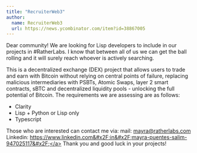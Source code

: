 ```yaml
---
title: "RecruiterWeb3"
author:
  name: RecruiterWeb3
  url: https://news.ycombinator.com/item?id=38867005
---
```

Dear community! 
We are looking for Lisp developers to include in our projects in #RatherLabs. I know that between all of us we can get the ball rolling and it will surely reach whoever is actively searching.

This is a decentralized exchange (DEX) project that allows users to trade and earn with Bitcoin without relying on central points of failure, replacing malicious intermediaries with PSBTs, Atomic Swaps, layer 2 smart contracts, sBTC and decentralized liquidity pools - unlocking the full potential of Bitcoin. 
The requirements we are assessing are as follows: 
- Clarity
- Lisp + Python or Lisp only
- Typescript

Those who are interested can contact me via:
mail: mayra@ratherlabs.com
Linkedin: <a href="https:&#x2F;&#x2F;www.linkedin.com&#x2F;in&#x2F;mayra-puentes-salim-947025117&#x2F;" rel="nofollow">https:&#x2F;&#x2F;www.linkedin.com&#x2F;in&#x2F;mayra-puentes-salim-947025117&#x2F;</a>
Thank you and good luck in your projects!
